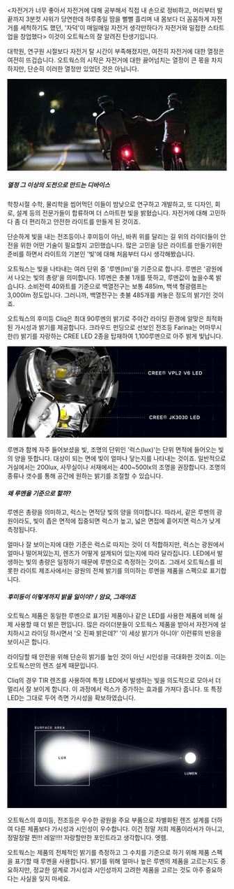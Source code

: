 ﻿<자전거가 너무 좋아서 자전거에 대해 공부해서 직접 내 손으로 정비하고, 머리부터 발끝까지 3분컷 샤워가 당연한데 하루종일 땀을 뻘뻘 흘리며 내 몸보다 더 꼼꼼하게 자전거를 세척하기도 했던, '자덕'이 매일매일 자전거 생각만하다가 자전거와 밀접한 스타트업을 창업했다> 이것이 오트웍스의 잘 알려진 탄생기입니다. 

대학원, 연구원 시절보다 자전거 탈 시간이 부족해졌지만, 여전히 자전거에 대한 열정은 여전히 뜨겁습니다. 오트웍스의 시작은 자전거에 대한 끓어넘치는 열정이 큰 몫을 차지하지만, 단순히 이러한 열정만 있었던 것은 아닙니다. 

![오트웍스 공동창업자 강선혁 대표, 박재만 대표](/assets/images/lumen-lux-team.jpg)


##### 열정 그 이상의 도전으로 만드는 디바이스

학창시절 수학, 물리학을 씹어먹던 이들이 밤낮으로 연구하고 개발하고, 또 디자인, 회로, 설계 등의 전문가들이 합류하며 더 스마트한 빛을 밝혔습니다. 자전거에 대해 고민하다 좀 더 편리하고 안전한 라이트를 만들게 된 것이죠.

단순하게 빛을 내는 전조등이나 후미등이 아닌, 바퀴 위를 달리는 길 위의 라이더들이 안전을 위한 어떤 기술이 필요할지 고민했습니다. 많은 고민을 담은 라이트를 만들기위한 준비를 하면서 라이트의 기본인 '빛'에 대해 처음부터 다시 생각해봤습니다.

오트웍스는 빛을 나타내는 여러 단위 중 '루멘(lm)'을 기준으로 합니다. 루멘은 '광원에서 나오는 빛의 총량'을 의미합니다. 1루멘은 촛불 1개를 뜻하고, 루멘값이 높을수록 밝습니다. 소비전력 40와트를 기준으로 백열전구는 보통 485lm, 백색 형광램프는 3,000lm 정도입니다. 그러니까, 백열전구는 촛불 485개를 켜놓은 정도의 밝기인 것이죠. 

오트웍스의 후미등 Cliq은 최대 90루멘의 밝기로 주야간 라이딩 환경에 알맞은 최적화된 가시성과 밝기를 제공합니다. 크라우드 펀딩으로 선보인 전조등 Farina는 어마무시한(!) 밝기를 자랑하는 CREE LED 2종을 탑재하여 1,100루멘으로 아주 밝게 빛납니다.

![루멘과 럭스는 빛, 조명의 밝기를 나타낸다](/assets/images/lumen-lux-tech-1.jpg)


루멘과 함께 자주 들어보셨을 빛, 조명의 단위인 '럭스(lux)'는 단위 면적에 들어오는 빛의 양을 뜻합니다. 대상이 되는 면에 빛이 얼마나 닿는지를 나타내는 것이죠. 일반적으로 거실에서는 200lux, 사무실이나 서재에서는 400~500lx의 조명을 권장합니다. 조명의 종류나 갯수를 통해 공간에 원하는 밝기를 조절할 수 있습니다.

##### 왜 루멘을 기준으로 할까?

루멘은 총량을 의미하고, 럭스는 면적당 빛의 양을 의미합니다. 따라서, 같은 루멘의 광원이라도, 빛이 좁은 면적에 집중되면 럭스가 높고, 넓은 면접에 흩어지면 럭스가 낮게 측정됩니다. 

얼마나 잘 보이는지에 대한 기준은 럭스로 따지는 것이 더 적합하지만, 럭스는 광원에서 얼마나 떨어져있는지, 렌즈가 어떻게 설계되어 있는지에 따라 달라집니다. LED에서 발생하는 빛의 총량은 일정하기 때문에 루멘으로 측정하는 것이죠. 그래서 오트웍스를 비롯한 라이트 제조사에서는 광원의 전체 밝기를 의미하는 루멘을 제품을 스펙으로 표기합니다. 

##### 후미등이 이렇게까지 밝을 일이야? / 암요, 그래야죠

오트웍스 제품은 동일한 루멘으로 표기된 제품이나 같은 LED를 사용한 제품에 비해 실제 사용할 때 더 밝은 편입니다. 많은 라이더분들이 오트웍스 제품을 받아서 자전거에 설치하시고 라이딩 하시면서 '오 진짜 밝은데?' '이 세상 밝기가 아니야' 이런류의 반응을 보이시곤 합니다.

라이딩할 때 안전을 위해 단순히 밝기를 높인 것이 아닌 시인성을 극대화한 것이죠. 이는 오트웍스만의 렌즈 설계 때문입니다.

 Cliq의 경우 TIR 렌즈를 사용하여 특정 LED에서 발생하는 빛을 의도적으로 모아서 더 멀리서 잘 보이게 합니다. 이 과정에서 럭스가 증가하는 효과를 가져다 줍니다. 또 특정 LED는 그대로 두어 측면 가시성을 확보하였습니다.

![오트웍스에서는 사용자 편의와 기술의 전달력을 위해 루멘을 제품 스펙 기준으로 사용한다](/assets/images/lumen-lux-tech-2.jpg)


오트웍스의 후미등, 전조등은 우수한 광원을 주요 부품으로 차별화된 렌즈 설계를 더하여 다른 제품보다 가시성과 시인성이 우수합니다. 이건 정말 저희 제품이라서가 아니고, 정말정말 찐!!! 레알!!!! 자랑할만한 포인트라고 생각합니다. 엣헴. 

오트웍스는 제품의 전체적인 밝기를 측정하고 그 수치를 기준으로 하기 위해 제품 스펙을 표기할 때 루멘을 사용합니다. 밝기를 위해 얼마나 높은 루멘의 제품을 고르는지도 중요하지만, 정교한 설계로 가시성과 시인성까지 고려한 제품을 고르는 것도 아주 중요하다는 사실을 잊지 마세요.